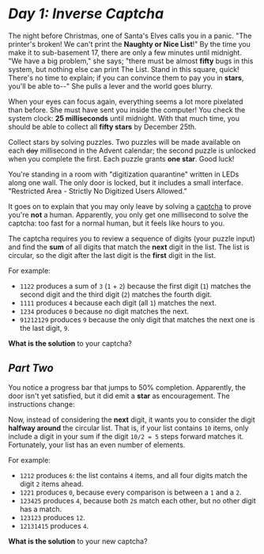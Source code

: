 # ***Day 1: Inverse Captcha***

The night before Christmas, one of Santa's Elves calls you in a panic. "The printer's broken! We can't print the **Naughty or Nice List**!" By the time you make it to sub-basement 17, there are only a few minutes until midnight. "We have a big problem," she says; "there must be almost **fifty** bugs in this system, but nothing else can print The List. Stand in this square, quick! There's no time to explain; if you can convince them to pay you in **stars**, you'll be able to--" She pulls a lever and the world goes blurry.

When your eyes can focus again, everything seems a lot more pixelated than before. She must have sent you inside the computer! You check the system clock: **25 milliseconds** until midnight. With that much time, you should be able to collect all **fifty stars** by December 25th.

Collect stars by solving puzzles. Two puzzles will be made available on each ~~day~~ millisecond in the Advent calendar; the second puzzle is unlocked when you complete the first. Each puzzle grants **one star**. Good luck!

You're standing in a room with "digitization quarantine" written in LEDs along one wall. The only door is locked, but it includes a small interface. "Restricted Area - Strictly No Digitized Users Allowed."

It goes on to explain that you may only leave by solving a [captcha](https://en.wikipedia.org/wiki/CAPTCHA) to prove you're **not** a human. Apparently, you only get one millisecond to solve the captcha: too fast for a normal human, but it feels like hours to you.

The captcha requires you to review a sequence of digits (your puzzle input) and find the **sum** of all digits that match the **next** digit in the list. The list is circular, so the digit after the last digit is the **first** digit in the list.

For example:

- `1122` produces a sum of `3` (`1` + `2`) because the first digit (`1`) matches the second digit and the third digit (`2`) matches the fourth digit.
- `1111` produces `4` because each digit (all `1`) matches the next.
- `1234` produces `0` because no digit matches the next.
- `91212129` produces `9` because the only digit that matches the next one is the last digit, `9`.

**What is the solution** to your captcha?

## ***Part Two***

You notice a progress bar that jumps to 50% completion. Apparently, the door isn't yet satisfied, but it did emit a **star** as encouragement. The instructions change:

Now, instead of considering the **next** digit, it wants you to consider the digit **halfway around** the circular list. That is, if your list contains `10` items, only include a digit in your sum if the digit `10/2 = 5` steps forward matches it. Fortunately, your list has an even number of elements.

For example:

- `1212` produces `6`: the list contains `4` items, and all four digits match the digit `2` items ahead.
- `1221` produces `0`, because every comparison is between a `1` and a `2`.
- `123425` produces `4`, because both `2`s match each other, but no other digit has a match.
- `123123` produces `12`.
- `12131415` produces `4`.

**What is the solution** to your new captcha?